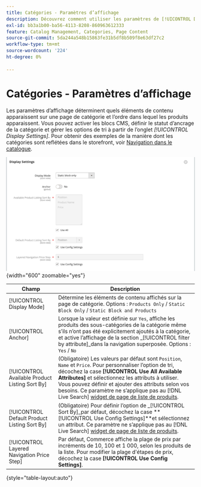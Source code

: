 ```yaml
---
title: Catégories - Paramètres d’affichage
description: Découvrez comment utiliser les paramètres de [!UICONTROL Display] pour définir quels éléments de contenu apparaissent sur une page de catégorie et l’ordre dans lequel les produits apparaissent.
exl-id: bb3a1b00-ba56-4113-8208-860963612333
feature: Catalog Management, Categories, Page Content
source-git-commit: 5da244a548b15863fe31b5df8b509f8e63df27c2
workflow-type: tm+mt
source-wordcount: '224'
ht-degree: 0%

---
```


# Catégories - Paramètres d’affichage

Les paramètres d’affichage déterminent quels éléments de contenu apparaissent sur une page de catégorie et l’ordre dans lequel les produits apparaissent. Vous pouvez activer les blocs CMS, définir le statut d’ancrage de la catégorie et gérer les options de tri à partir de l’onglet _[!UICONTROL Display Settings]_. Pour obtenir des exemples de la manière dont les catégories sont reflétées dans le storefront, voir [Navigation dans le catalogue](navigation.md).

![Paramètres d’affichage des catégories](./assets/category-display-settings.png){width="600" zoomable="yes"}

| Champ | Description |
|--- |--- |
| [!UICONTROL Display Mode] | Détermine les éléments de contenu affichés sur la page de catégorie. Options : `Products Only` / `Static Block Only` / `Static Block and Products` |
| [!UICONTROL Anchor] | Lorsque la valeur est définie sur `Yes`, affiche les produits des sous-catégories de la catégorie même s’ils n’ont pas été explicitement ajoutés à la catégorie, et active l’affichage de la section _[!UICONTROL filter by attribute]_dans la navigation superposée. Options : `Yes` / `No` |
| [!UICONTROL Available Product Listing Sort By] | (Obligatoire) Les valeurs par défaut sont `Position`, `Name` et `Price`. Pour personnaliser l’option de tri, décochez la case **[!UICONTROL Use All Available Attributes]** et sélectionnez les attributs à utiliser. Vous pouvez définir et ajouter des attributs selon vos besoins. Ce paramètre ne s’applique pas au [!DNL Live Search] [widget de page de liste de produits](https://experienceleague.adobe.com/en/docs/commerce/live-search/live-search-storefront/plp-styling). |
| [!UICONTROL Default Product Listing Sort By] | (Obligatoire) Pour définir l’option de _[!UICONTROL Sort By]_par défaut, décochez la case **[!UICONTROL Use Config Settings]**et sélectionnez un attribut. Ce paramètre ne s’applique pas au [!DNL Live Search] [widget de page de liste de produits](https://experienceleague.adobe.com/en/docs/commerce/live-search/live-search-storefront/plp-styling). |
| [!UICONTROL Layered Navigation Price Step] | Par défaut, Commerce affiche la plage de prix par incréments de 10, 100 et 1 000, selon les produits de la liste. Pour modifier la plage d&#39;étapes de prix, décochez la case **[!UICONTROL Use Config Settings]**. |

{style="table-layout:auto"}

